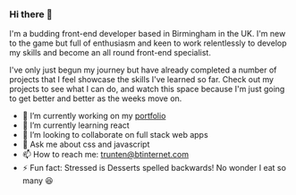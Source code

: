 ### Hi there 👋

I'm a budding front-end developer based in Birmingham in the UK. I'm new to the game but full of enthusiasm and keen to work relentlessly to develop my skills and become an all round front-end specialist.

I've only just begun my journey but have already completed a number of projects that I feel showcase the skills I've learned so far. Check out my projects to see what I can do, and watch this space because I'm just going to get better and better as the weeks move on.

- 🔭 I’m currently working on my [portfolio](https://trunten.github.io/ubbc-react-portfolio/)
- 🌱 I’m currently learning react
- 👯 I’m looking to collaborate on full stack web apps
- 💬 Ask me about css and javascript
- 📫 How to reach me: trunten@btinternet.com
- ⚡ Fun fact: Stressed is Desserts spelled backwards! No wonder I eat so many 😆
